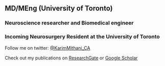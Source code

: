 ## MD/MEng (University of Toronto)

### Neuroscience researcher and Biomedical engineer
### Incoming Neurosurgery Resident at the University of Toronto

Follow me on twitter: [@KarimMithani_CA](https://twitter.com/KarimMithani_CA)

Check out my publications on [ResearchGate](https://www.researchgate.net/profile/Karim_Mithani) or [Google Scholar](https://scholar.google.com/citations?user=HngpKSkAAAAJ&hl=en)
